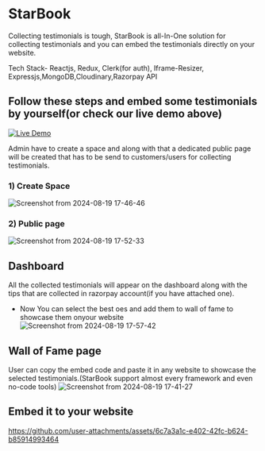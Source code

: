 # StarBook

Collecting testimonials is tough, StarBook is all-In-One solution for collecting testimonials and you can embed the testimonials directly on your website.

Tech Stack- Reactjs, Redux, Clerk(for auth), Iframe-Resizer, Expressjs,MongoDB,Cloudinary,Razorpay API

## Follow these steps and embed some testimonials by yourself(or check our live demo above)

<a href="https://codepen.io/Wasif-Kareem/pen/OJeExjy?editors=1000"
rel="noopener noreferrer"
target="_blank">
<img src="https://img.shields.io/badge/Live-Demo-brightgreen?style=for-the-badge&logo=appveyor" alt="Live Demo">
</a>

Admin have to create a space and along with that a dedicated public page will be created that has to be send to customers/users for collecting testimonials.

### 1) Create Space

![Screenshot from 2024-08-19 17-46-46](https://github.com/user-attachments/assets/c2533fd1-9bbf-4233-8f39-74793ef7616e)

### 2) Public page

![Screenshot from 2024-08-19 17-52-33](https://github.com/user-attachments/assets/0bf4e7c5-6129-4fa1-a6d1-7d4eee02d8ce)

## Dashboard

All the collected testimonials will appear on the dashboard along with the tips that are collected in razorpay account(if you have attached one).

- Now You can select the best oes and add them to wall of fame to showcase them onyour website
  ![Screenshot from 2024-08-19 17-57-42](https://github.com/user-attachments/assets/358fca08-a704-4608-9f7b-30ba8e1c7b76)

## Wall of Fame page

User can copy the embed code and paste it in any website to showcase the selected testimonials.(StarBook support almost every framework and even no-code tools)
![Screenshot from 2024-08-19 17-41-27](https://github.com/user-attachments/assets/ca56ec6b-6080-4a2b-a62c-0b376f41f16d)

## Embed it to your website

https://github.com/user-attachments/assets/6c7a3a1c-e402-42fc-b624-b85914993464
